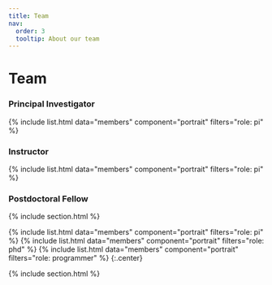 ```yaml
---
title: Team
nav:
  order: 3
  tooltip: About our team
---
```


# <i class="fas fa-users"></i>Team
### Principal Investigator

{%
  include list.html
  data="members"
  component="portrait"
  filters="role: pi"
%}


### Instructor

{%
  include list.html
  data="members"
  component="portrait"
  filters="role: pi"
%}

### Postdoctoral Fellow

{% include section.html %}

{%
  include list.html
  data="members"
  component="portrait"
  filters="role: pi"
%}
{%
  include list.html
  data="members"
  component="portrait"
  filters="role: phd"
%}
{%
  include list.html
  data="members"
  component="portrait"
  filters="role: programmer"
%}
{:.center}


{% include section.html %}

